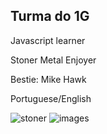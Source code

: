 ## Turma do 1G

Javascript learner

Stoner Metal Enjoyer

Bestie: Mike Hawk

Portuguese/English

                                                                                            
![stoner](https://github.com/user-attachments/assets/4a3d2748-6908-4296-8ebf-f37b27ae382b) ![images](https://github.com/user-attachments/assets/24fa274a-805b-445e-86f1-4c3d162b8922)







